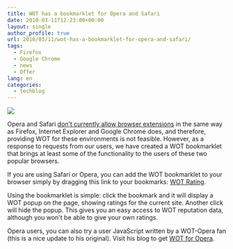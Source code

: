 ```yaml
---
title: WOT has a bookmarklet for Opera and Safari
date: 2010-03-11T12:23:00+00:00
layout: single
author_profile: true
url: 2010/03/11/wot-has-a-bookmarklet-for-opera-and-safari/
tags:
  - Firefox
  - Google Chrome
  - news
  - Offer
lang: en
categories: 
  - techblog
---
```

[![](http://4.bp.blogspot.com/_vaUVXcmC3OI/S5jZIlRnazI/AAAAAAAABPk/9rTLE8bhpA0/s320/opera-and-safari.gif)](http://4.bp.blogspot.com/_vaUVXcmC3OI/S5jZIlRnazI/AAAAAAAABPk/9rTLE8bhpA0/s1600-h/opera-and-safari.gif)

Opera and Safari [don’t currently allow browser extensions](http://www.opera.com/press/faq/#tech14) in the same way as Firefox, Internet Explorer and Google Chrome does, and therefore, providing WOT for these environments is not feasible. However, as a response to requests from our users, we have created a WOT bookmarklet that brings at least some of the functionality to the users of these two popular browsers.

If you are using Safari or Opera, you can add the WOT bookmarklet to your browser simply by dragging this link to your bookmarks: [WOT Rating](javascript:(function%28%29%7Bvar%20f%3Ddocument.getElementById%28%27wot-bookmarklet%27%29%3Bif%28f%29%7Bf.parentNode.removeChild%28f%29%3Breturn%3B%7Dvar%20l%3Dlocation.hostname%3Bif%28l%26%26l.length%29%7Bf%3Ddocument.createElement%28%27iframe%27%29%3Bif%28f%29%7Bf.setAttribute%28%27id%27%2C%27wot-bookmarklet%27%29%3Bf.setAttribute%28%27src%27%2C%27http%3A//www.mywot.com/bookmarklet/%27+encodeURIComponent%28location.hostname%29%29%3Bf.setAttribute%28%27frameborder%27%2C0%29%3Bf.setAttribute%28%27scrolling%27%2C%27no%27%29%3Bf.setAttribute%28%27style%27%2C%27position%3Afixed%3Btop%3A10px%3Bleft%3A10px%3B%27+%27width%3A135px%3Bheight%3A235px%3Bborder%3A0%3Bmargin%3A0%3Bpadding%3A0%3Bz-index%3A10487575%3B%27%29%3Bif%28document.body%29%7Bdocument.body.appendChild%28f%29%3B%7D%7D%7D%7D)()).

Using the bookmarklet is simple: click the bookmark and it will display a WOT popup on the page, showing ratings for the current site. Another click will hide the popup. This gives you an easy access to WOT reputation data, although you won't be able to give your own ratings.

Opera users, you can also try a user JavaScript written by a WOT-Opera fan (this is a nice update to his original). Visit his blog to get [WOT for Opera](http://my.opera.com/PH%60/blog/2010/01/19/new-major-version-of-wot-for-opera-you-can-vote).
